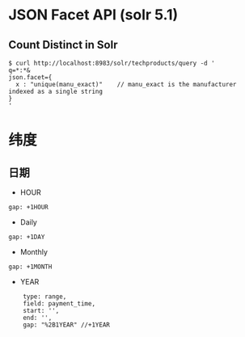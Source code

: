 
# JSON Facet API (solr 5.1)

## Count Distinct in Solr

```
$ curl http://localhost:8983/solr/techproducts/query -d '
q=*:*&
json.facet={
  x : "unique(manu_exact)"    // manu_exact is the manufacturer indexed as a single string
}
'
```

# 纬度

## 日期
- HOUR
```
gap: +1HOUR
```
- Daily
```
gap: +1DAY
```
- Monthly
```
gap: +1MONTH
```
- YEAR
```
	type: range,
	field: payment_time,
	start: '',
	end: '',
	gap: "%2B1YEAR" //+1YEAR
```

